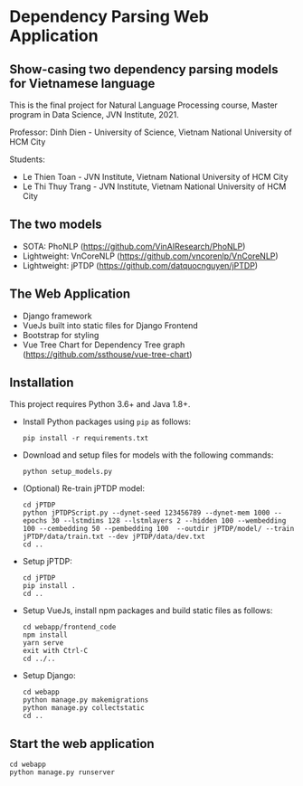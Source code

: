 # Dependency Parsing Web Application
## Show-casing two dependency parsing models for Vietnamese language

This is the final project for Natural Language Processing course, Master program in Data Science, JVN Institute, 2021.

Professor: Dinh Dien - University of Science, Vietnam National University of HCM City

Students:  
- Le Thien Toan - JVN Institute, Vietnam National University of HCM City  
- Le Thi Thuy Trang - JVN Institute, Vietnam National University of HCM City

## The two models  

- SOTA: PhoNLP (https://github.com/VinAIResearch/PhoNLP)  
- Lightweight: VnCoreNLP (https://github.com/vncorenlp/VnCoreNLP)
- Lightweight: jPTDP (https://github.com/datquocnguyen/jPTDP)

## The Web Application

- Django framework  
- VueJs built into static files for Django Frontend  
- Bootstrap for styling  
- Vue Tree Chart for Dependency Tree graph (https://github.com/ssthouse/vue-tree-chart)

## Installation
This project requires Python 3.6+ and Java 1.8+.

- Install Python packages using `pip` as follows:  
	```
	pip install -r requirements.txt
	```

- Download and setup files for models with the following commands: 
	```
	python setup_models.py	
	```

- (Optional) Re-train jPTDP model:
	```
	cd jPTDP
	python jPTDPScript.py --dynet-seed 123456789 --dynet-mem 1000 --epochs 30 --lstmdims 128 --lstmlayers 2 --hidden 100 --wembedding 100 --cembedding 50 --pembedding 100  --outdir jPTDP/model/ --train jPTDP/data/train.txt --dev jPTDP/data/dev.txt
	cd ..
	```

- Setup jPTDP:
	```
	cd jPTDP
	pip install .
	cd ..
	```

- Setup VueJs, install npm packages and build static files as follows:  
	```
	cd webapp/frontend_code
	npm install
	yarn serve
	exit with Ctrl-C
	cd ../..
	```

- Setup Django:
	```
	cd webapp
	python manage.py makemigrations
	python manage.py collectstatic
	cd ..
	```

## Start the web application

```
cd webapp
python manage.py runserver
```
